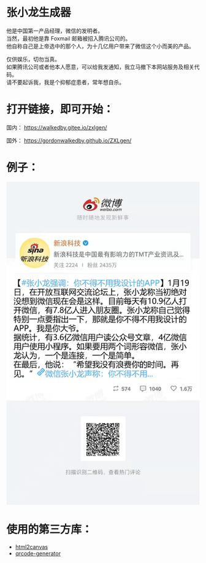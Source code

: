 # 张小龙生成器
他是中国第一产品经理，微信的发明者。   
当然，最初他是靠 Foxmail 邮箱被招入腾讯公司的。    
他自称自己是上帝选中的那个人，为十几亿用户带来了微信这个小而美的产品。  

仅供娱乐，切勿当真。    
如果腾讯公司或者他本人愿意，可以给我发通知，我立马撤下本网站服务及相关代码。   
请不要起诉我，我是个抑郁症患者，常年想自杀。    

# 打开链接，即可开始：
国内：  https://walkedby.gitee.io/zxlgen/  

国外：  https://gordonwalkedby.github.io/ZXLgen/    

# 例子：   
![](https://raw.githubusercontent.com/gordonwalkedby/ZXLgen/master/example.jpg)

# 使用的第三方库：  
- [html2canvas](http://html2canvas.hertzen.com/)
- [qrcode-generator](https://github.com/kazuhikoarase/qrcode-generator)

